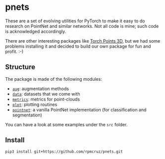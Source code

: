 # pnets

These are a set of evolving utilities for PyTorch to make it easy to do research on PointNet and similar networks. Not all code is mine; such code is acknowledged accordingly.

There are other interesting packages like [Torch Points 3D](https://github.com/torch-points3d/torch-points3d), but we had some problems installing it and decided to build our own package for fun and profit. :-)

## Structure

The package is made of the following modules:

* [`aug`](http://htmlpreview.github.io/?https://github.com/rpmcruz/pnets/blob/main/html/aug.html): augmentation methods
* [`data`](http://htmlpreview.github.io/?https://github.com/rpmcruz/pnets/blob/main/html/data.html): datasets that we come with
* [`metrics`](http://htmlpreview.github.io/?https://github.com/rpmcruz/pnets/blob/main/html/metrics.html): metrics for point-clouds
* [`plot`](http://htmlpreview.github.io/?https://github.com/rpmcruz/pnets/blob/main/html/plot.html): plotting routines
* [`pointnet`](http://htmlpreview.github.io/?https://github.com/rpmcruz/pnets/blob/main/html/pointnet.html): a vanilla PointNet implementation (for classification and segmentation)

You can have a look at some examples under the `src` folder.

## Install

```
pip3 install git+https://github.com/rpmcruz/pnets.git
```
